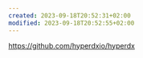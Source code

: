 ```yaml
---
created: 2023-09-18T20:52:31+02:00
modified: 2023-09-18T20:52:55+02:00
---
```


https://github.com/hyperdxio/hyperdx
